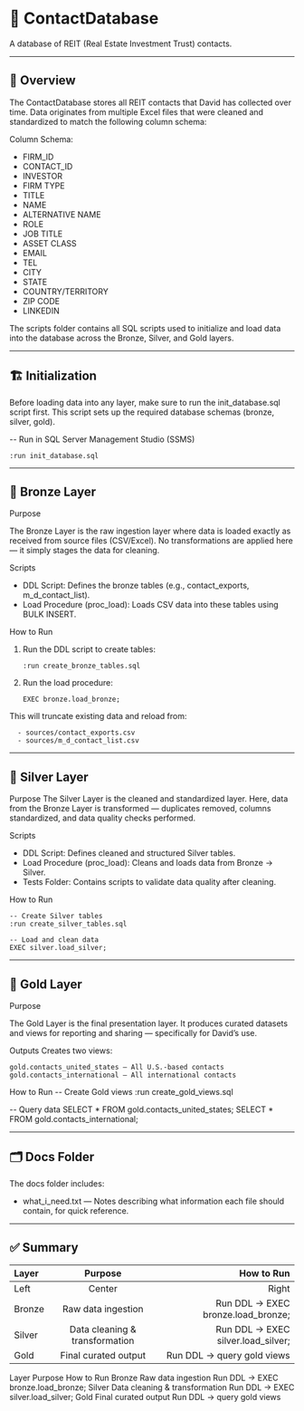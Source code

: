 # 🏢 ContactDatabase

A database of REIT (Real Estate Investment Trust) contacts.

---

## 📘 Overview

The ContactDatabase stores all REIT contacts that David has collected over time.
Data originates from multiple Excel files that were cleaned and standardized to match the following column schema:

Column Schema:
  - FIRM_ID
  - CONTACT_ID
  - INVESTOR
  - FIRM TYPE
  - TITLE
  - NAME
  - ALTERNATIVE NAME
  - ROLE
  - JOB TITLE
  - ASSET CLASS
  - EMAIL
  - TEL
  - CITY
  - STATE
  - COUNTRY/TERRITORY
  - ZIP CODE
  - LINKEDIN

The scripts folder contains all SQL scripts used to initialize and load data into the database across the Bronze, Silver, and Gold layers.

---

## 🏗️ Initialization
Before loading data into any layer, make sure to run the init_database.sql script first.
This script sets up the required database schemas (bronze, silver, gold).

-- Run in SQL Server Management Studio (SSMS)
```
:run init_database.sql
```
---

## 🥉 Bronze Layer
Purpose

The Bronze Layer is the raw ingestion layer where data is loaded exactly as received from source files (CSV/Excel).
No transformations are applied here — it simply stages the data for cleaning.

Scripts
  - DDL Script: Defines the bronze tables (e.g., contact_exports, m_d_contact_list).
  - Load Procedure (proc_load): Loads CSV data into these tables using BULK INSERT.

How to Run
  1. Run the DDL script to create tables:
      ```
     :run create_bronze_tables.sql
      ```
  3. Run the load procedure:
       ```
       EXEC bronze.load_bronze;
        ```
This will truncate existing data and reload from:
```
  - sources/contact_exports.csv
  - sources/m_d_contact_list.csv
```
---

## 🥈 Silver Layer
Purpose
The Silver Layer is the cleaned and standardized layer.
Here, data from the Bronze Layer is transformed — duplicates removed, columns standardized, and data quality checks performed.

Scripts
  - DDL Script: Defines cleaned and structured Silver tables.
  - Load Procedure (proc_load): Cleans and loads data from Bronze → Silver.
  - Tests Folder: Contains scripts to validate data quality after cleaning.

How to Run
```
-- Create Silver tables
:run create_silver_tables.sql

-- Load and clean data
EXEC silver.load_silver;
```
---

## 🥇 Gold Layer
Purpose

The Gold Layer is the final presentation layer.
It produces curated datasets and views for reporting and sharing — specifically for David’s use.

Outputs
Creates two views:
```
gold.contacts_united_states — All U.S.-based contacts
gold.contacts_international — All international contacts
```
How to Run
-- Create Gold views
:run create_gold_views.sql

-- Query data
SELECT * FROM gold.contacts_united_states;
SELECT * FROM gold.contacts_international;

---

## 🗂️ Docs Folder

The docs folder includes:

- what_i_need.txt — Notes describing what information each file should contain, for quick reference.

---

## ✅ Summary
| Layer | Purpose | How to Run |
| :------- | :------: | -------: |
| Left     | Center   | Right    |
| Bronze  | Raw data ingestion   | Run DDL → EXEC bronze.load_bronze;   |
| Silver  | Data cleaning & transformation   | Run DDL → EXEC silver.load_silver;  |
| Gold  | Final curated output   | Run DDL → query gold views  |
Layer	   Purpose	How to Run
Bronze	Raw data ingestion	Run DDL → EXEC bronze.load_bronze;
Silver	Data cleaning & transformation	Run DDL → EXEC silver.load_silver;
Gold	Final curated output	Run DDL → query gold views
